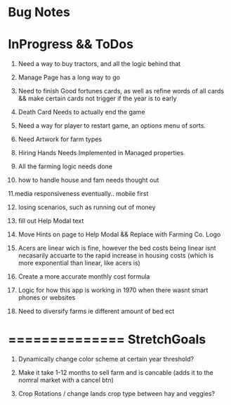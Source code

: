 Bug Notes
=====================
<!-- FIXED 1. Chance that Large Farms will Become undefined -->

InProgress && ToDos
========================
1. Need a way to buy tractors, and all the logic behind that

2. Manage Page has a long way to go

3. Need to finish Good fortunes cards, as well as refine words of all cards && make certain cards not trigger if the year is to early

4. Death Card Needs to actually end the game

5. Need a way for player to restart game, an options menu of sorts.

6. Need Artwork for farm types

<!-- WORKING 7. OTB logic needs finished for rest of cases -->

8. Hiring Hands Needs Implemented in Managed properties

9. All the farming logic needs done

10. how to handle house and fam needs thought out

11.media responsiveness eventually.. mobile first

12. losing scenarios, such as running out of money

13. fill out Help Modal text

14. Move Hints on page to Help Modal && Replace with Farming Co. Logo

15. Acers are linear wich is fine, however the bed costs being linear isnt necasarily accuarte to the rapid increase in housing costs (which is more exponential than linear, like acers is) 

16. Create a more accurate monthly cost formula

17. Logic for how this app is working in 1970 when there wasnt smart phones or websites

18. Need to diversify farms ie different amount of bed ect

==============
StretchGoals
============
1. Dynamically change color scheme at certain year threshold?

2. Make it take 1-12 months to sell farm and is cancable (adds it to the nomral market with a cancel btn)

3. Crop Rotations / change lands crop type between hay and veggies?